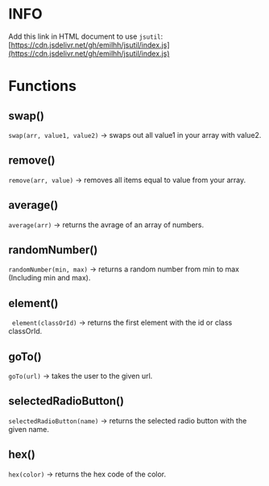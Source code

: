 # INFO
Add this link in HTML document to use `jsutil`: 
[https://cdn.jsdelivr.net/gh/emilhh/jsutil/index.js](https://cdn.jsdelivr.net/gh/emilhh/jsutil/index.js)


# Functions

## swap()
`swap(arr, value1, value2)` -> swaps out all value1 in your array with value2.

## remove()
`remove(arr, value)` -> removes all items equal to value from your array.

## average()
`average(arr)` -> returns the avrage of an array of numbers.

## randomNumber()
`randomNumber(min, max)` -> returns a random number from min to max (Including min and max).

## element()
` element(classOrId)` -> returns the first element with the id or class classOrId.

## goTo()
`goTo(url)` -> takes the user to the given url.

## selectedRadioButton()
`selectedRadioButton(name)` -> returns the selected radio button with the given name.

## hex()
`hex(color)` -> returns the hex code of the color.
